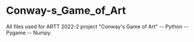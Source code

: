 # Conway-s_Game_of_Art
All files used for ARTT 2022-2 project "Conway's Game of Art" -- Python -- Pygame -- Numpy.
